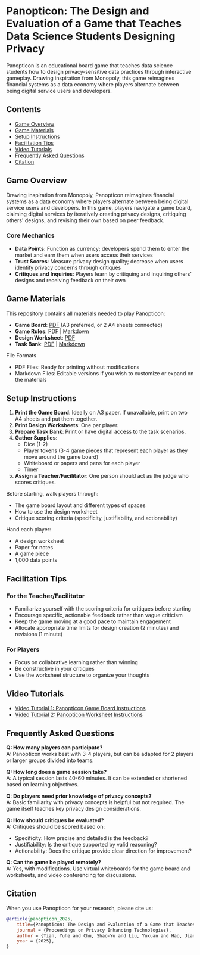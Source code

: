# Panopticon: The Design and Evaluation of a Game that Teaches Data Science Students Designing Privacy

Panopticon is an educational board game that teaches data science students how to design privacy-sensitive data practices through interactive gameplay. Drawing inspiration from Monopoly, this game reimagines financial systems as a data economy where players alternate between being digital service users and developers.

## Contents

- [Game Overview](#game-overview)
- [Game Materials](#game-materials)
- [Setup Instructions](#setup-instructions)
- [Facilitation Tips](#facilitation-tips)
- [Video Tutorials](#video-tutorials)
- [Frequently Asked Questions](#frequently-asked-questions)
- [Citation](#citation)

## Game Overview

Drawing inspiration from Monopoly, Panopticon reimagines financial systems as a data economy where players alternate between being digital service users and developers. In this game, players navigate a game board, claiming digital services by iteratively creating privacy designs, critiquing others' designs, and revising their own based on peer feedback. 

### Core Mechanics

- **Data Points**: Function as currency; developers spend them to enter the market and earn them when users access their services
- **Trust Scores**: Measure privacy design quality; decrease when users identify privacy concerns through critiques
- **Critiques and Inquiries**: Players learn by critiquing and inquiring others' designs and receiving feedback on their own

## Game Materials

This repository contains all materials needed to play Panopticon:

- **Game Board**: [PDF](game_board.pdf) (A3 preferred, or 2 A4 sheets connected)
- **Game Rules**: [PDF](panopticon_rules.pdf) | [Markdown](panopticon_rules.md)
- **Design Worksheet**: [PDF](worksheet.pdf) 
- **Task Bank**: [PDF](task_bank.pdf) | [Markdown](task_bank.md)

File Formats
- PDF Files: Ready for printing without modifications
- Markdown Files: Editable versions if you wish to customize or expand on the materials

## Setup Instructions

1. **Print the Game Board**: Ideally on A3 paper. If unavailable, print on two A4 sheets and put them together.
2. **Print Design Worksheets**: One per player.
3. **Prepare Task Bank**: Print or have digital access to the task scenarios.
4. **Gather Supplies**:
    - Dice (1-2)
    - Player tokens (3-4 game pieces that represent each player as they move around the game board)
    - Whiteboard or papers and pens for each player
    - Timer
5. **Assign a Teacher/Facilitator**: One person should act as the judge who scores critiques.

Before starting, walk players through:
- The game board layout and different types of spaces
- How to use the design worksheet 
- Critique scoring criteria (specificity, justifiability, and actionability)

Hand each player:
- A design worksheet
- Paper for notes
- A game piece
- 1,000 data points


## Facilitation Tips

### For the Teacher/Facilitator
- Familiarize yourself with the scoring criteria for critiques before starting
- Encourage specific, actionable feedback rather than vague criticism
- Keep the game moving at a good pace to maintain engagement
- Allocate appropriate time limits for design creation (2 minutes) and revisions (1 minute)

### For Players
- Focus on collabrative learning rather than winning
- Be constructive in your critiques
- Use the worksheet structure to organize your thoughts

## Video Tutorials

- [Video Tutorial 1: Panopticon Game Board Instructions](https://youtu.be/-VNpmpUtGq8)
- [Video Tutorial 2: Panopticon Worksheet Instructions](https://youtu.be/7JbWdBSkWDc)

## Frequently Asked Questions

**Q: How many players can participate?**  
A: Panopticon works best with 3-4 players, but can be adapted for 2 players or larger groups divided into teams.

**Q: How long does a game session take?**  
A: A typical session lasts 40-60 minutes. It can be extended or shortened based on learning objectives.

**Q: Do players need prior knowledge of privacy concepts?**  
A: Basic familiarity with privacy concepts is helpful but not required. The game itself teaches key privacy design considerations.

**Q: How should critiques be evaluated?**  
A: Critiques should be scored based on:
- Specificity: How precise and detailed is the feedback?
- Justifiability: Is the critique supported by valid reasoning?
- Actionability: Does the critique provide clear direction for improvement?

**Q: Can the game be played remotely?**  
A: Yes, with modifications. Use virtual whiteboards for the game board and worksheets, and video conferencing for discussions.

## Citation
When you use Panopticon for your research, please cite us:
```bibtex
@article{panopticon_2025,
    title={Panopticon: The Design and Evaluation of a Game that Teaches Data Science Students Designing Privacy},
    journal = {Proceedings on Privacy Enhancing Technologies},
    author = {Tian, Yuhe and Chu, Shao-Yu and Liu, Yuxuan and Hao, Jianjin},
	year = {2025},
}
